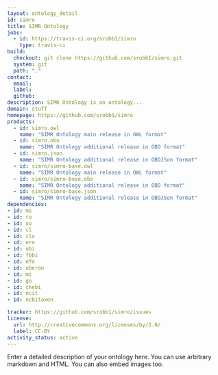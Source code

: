 ```yaml
---
layout: ontology_detail
id: simro
title: SIMR Ontology
jobs:
  - id: https://travis-ci.org/srobb1/simro
    type: travis-ci
build:
  checkout: git clone https://github.com/srobb1/simro.git
  system: git
  path: "."
contact:
  email: 
  label: 
  github: 
description: SIMR Ontology is an ontology...
domain: stuff
homepage: https://github.com/srobb1/simro
products:
  - id: simro.owl
    name: "SIMR Ontology main release in OWL format"
  - id: simro.obo
    name: "SIMR Ontology additional release in OBO format"
  - id: simro.json
    name: "SIMR Ontology additional release in OBOJSon format"
  - id: simro/simro-base.owl
    name: "SIMR Ontology main release in OWL format"
  - id: simro/simro-base.obo
    name: "SIMR Ontology additional release in OBO format"
  - id: simro/simro-base.json
    name: "SIMR Ontology additional release in OBOJSon format"
dependencies:
- id: ms
- id: ro
- id: uo
- id: cl
- id: clo
- id: ero
- id: obi
- id: fbbi
- id: efo
- id: uberon
- id: mi
- id: go
- id: chebi
- id: ncit
- id: ncbitaxon

tracker: https://github.com/srobb1/simro/issues
license:
  url: http://creativecommons.org/licenses/by/3.0/
  label: CC-BY
activity_status: active
---
```


Enter a detailed description of your ontology here. You can use arbitrary markdown and HTML.
You can also embed images too.

